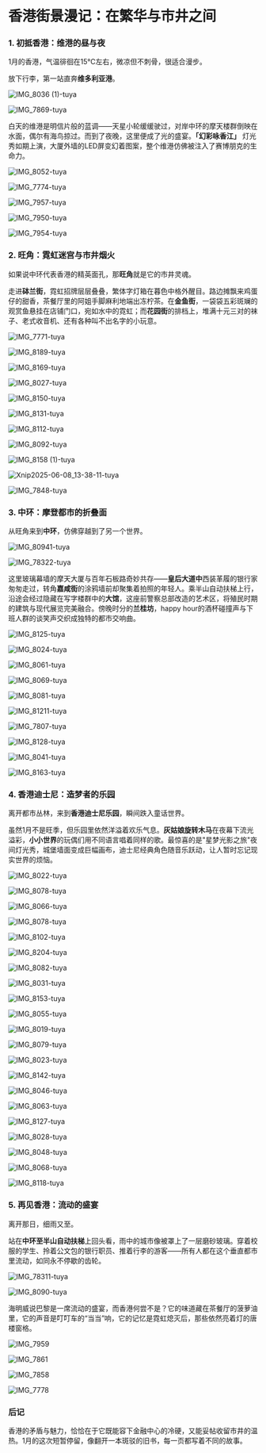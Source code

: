 # **香港街景漫记：在繁华与市井之间**



### **1. 初抵香港：维港的昼与夜**

1月的香港，气温徘徊在15℃左右，微凉但不刺骨，很适合漫步。

放下行李，第一站直奔**维多利亚港**。

![IMG_8036 (1)-tuya](./assets/IMG_8036-tuya.jpeg)

![IMG_7869-tuya](./assets/IMG_7869-tuya.jpeg)

白天的维港是明信片般的蓝调——天星小轮缓缓驶过，对岸中环的摩天楼群倒映在水面，偶尔有海鸟掠过。而到了夜晚，这里便成了光的盛宴。**「幻彩咏香江」** 灯光秀如期上演，大厦外墙的LED屏变幻着图案，整个维港仿佛被注入了赛博朋克的生命力。

![IMG_8052-tuya](./assets/IMG_8052-tuya.jpeg)

![IMG_7774-tuya](./assets/IMG_7774-tuya.jpeg)

![IMG_7957-tuya](./assets/IMG_7957-tuya.jpeg)

![IMG_7950-tuya](./assets/IMG_7950-tuya.jpeg)

![IMG_7954-tuya](./assets/IMG_7954-tuya.jpeg)



### **2. 旺角：霓虹迷宫与市井烟火**

如果说中环代表香港的精英面孔，那**旺角**就是它的市井灵魂。

走进**砵兰街**，霓虹招牌层层叠叠，繁体字灯箱在暮色中格外醒目。路边摊飘来鸡蛋仔的甜香，茶餐厅里的阿姐手脚麻利地端出冻柠茶。在**金鱼街**，一袋袋五彩斑斓的观赏鱼悬挂在店铺门口，宛如水中的霓虹；而**花园街**的排档上，堆满十元三对的袜子、老式收音机、还有各种叫不出名字的小玩意。

![IMG_7771-tuya](./assets/IMG_7771-tuya.jpeg)

![IMG_8189-tuya](./assets/IMG_8189-tuya.jpeg)

![IMG_8169-tuya](./assets/IMG_8169-tuya.jpeg)

![IMG_8027-tuya](./assets/IMG_8027-tuya.jpeg)

![IMG_8150-tuya](./assets/IMG_8150-tuya.jpeg)

![IMG_8131-tuya](./assets/IMG_8131-tuya.jpeg)

![IMG_8112-tuya](./assets/IMG_8112-tuya.jpeg)

![IMG_8092-tuya](./assets/IMG_8092-tuya.jpeg)

![IMG_8158 (1)-tuya](./assets/IMG_8158-tuya.jpeg)

![Xnip2025-06-08_13-38-11-tuya](./assets/Xnip2025-06-08_13-38-11-tuya.png)

![IMG_7848-tuya](./assets/IMG_7848-tuya.jpeg)

### **3. 中环：摩登都市的折叠面**

从旺角来到**中环**，仿佛穿越到了另一个世界。

![IMG_80941-tuya](./assets/IMG_80941-tuya.jpeg)

![IMG_78322-tuya](./assets/IMG_78322-tuya.jpeg)

这里玻璃幕墙的摩天大厦与百年石板路奇妙共存——**皇后大道中**西装革履的银行家匆匆走过，转角**嘉咸街**的涂鸦墙前却聚集着拍照的年轻人。乘半山自动扶梯上行，沿途会经过隐藏在写字楼群中的**大馆**，这座前警察总部改造的艺术区，将殖民时期的建筑与现代展览完美融合。傍晚时分的**兰桂坊**，happy hour的酒杯碰撞声与下班人群的谈笑声交织成独特的都市交响曲。

![IMG_8125-tuya](./assets/IMG_8125-tuya.jpeg)

![IMG_8024-tuya](./assets/IMG_8024-tuya.jpeg)

![IMG_8061-tuya](./assets/IMG_8061-tuya.jpeg)

![IMG_8069-tuya](./assets/IMG_8069-tuya.jpeg)

![IMG_8081-tuya](./assets/IMG_8081-tuya.jpeg)

![IMG_81211-tuya](./assets/IMG_81211-tuya.jpeg)

![IMG_7807-tuya](./assets/IMG_7807-tuya.jpeg)

![IMG_8128-tuya](./assets/IMG_8128-tuya.jpeg)

![IMG_8041-tuya](./assets/IMG_8041-tuya.jpeg)

![IMG_8163-tuya](./assets/IMG_8163-tuya.jpeg)



### **4. 香港迪士尼：造梦者的乐园**

离开都市丛林，来到**香港迪士尼乐园**，瞬间跌入童话世界。

虽然1月不是旺季，但乐园里依然洋溢着欢乐气息。**灰姑娘旋转木马**在夜幕下流光溢彩，**小小世界**的玩偶们用不同语言唱着同样的歌。最惊喜的是"星梦光影之旅"夜间灯光秀，城堡墙面变成巨幅画布，迪士尼经典角色随音乐跃动，让人暂时忘记现实世界的烦恼。

![IMG_8022-tuya](./assets/IMG_8022-tuya.jpeg)

![IMG_8078-tuya](./assets/IMG_8078-tuya.jpeg)

![IMG_8066-tuya](./assets/IMG_8066-tuya.jpeg)

![IMG_8078-tuya](./assets/IMG_8078-tuya-9354552.jpeg)

![IMG_8102-tuya](./assets/IMG_8102-tuya.jpeg)

![IMG_8204-tuya](./assets/IMG_8204-tuya.jpeg)

![IMG_8082-tuya](./assets/IMG_8082-tuya.jpeg)

![IMG_8031-tuya](./assets/IMG_8031-tuya.jpeg)

![IMG_8153-tuya](./assets/IMG_8153-tuya.jpeg)

![IMG_8055-tuya](./assets/IMG_8055-tuya.jpeg)

![IMG_8019-tuya](./assets/IMG_8019-tuya.jpeg)

![IMG_8079-tuya](./assets/IMG_8079-tuya.jpeg)

![IMG_8023-tuya](./assets/IMG_8023-tuya.jpeg)

![IMG_8142-tuya](./assets/IMG_8142-tuya.jpeg)

![IMG_8046-tuya](./assets/IMG_8046-tuya.jpeg)

![IMG_8063-tuya](./assets/IMG_8063-tuya.jpeg)

![IMG_8127-tuya](./assets/IMG_8127-tuya.jpeg)

![IMG_8028-tuya](./assets/IMG_8028-tuya.jpeg)

![IMG_8048-tuya](./assets/IMG_8048-tuya.jpeg)

![IMG_8068-tuya](./assets/IMG_8068-tuya.jpeg)

![IMG_8118-tuya](./assets/IMG_8118-tuya.jpeg)



### **5. 再见香港：流动的盛宴**

离开那日，细雨又至。

站在**中环至半山自动扶梯**上回头看，雨中的城市像被罩上了一层磨砂玻璃。穿着校服的学生、拎着公文包的银行职员、推着行李的游客——所有人都在这个垂直都市里流动，如同永不停歇的齿轮。

![IMG_78311-tuya](./assets/IMG_78311-tuya.jpeg)

![IMG_8090-tuya](./assets/IMG_8090-tuya.jpeg)

海明威说巴黎是一席流动的盛宴，而香港何尝不是？它的味道藏在茶餐厅的菠萝油里，它的声音是叮叮车的“当当”响，它的记忆是霓虹熄灭后，那些依然亮着灯的唐楼窗格。

![IMG_7959](./assets/IMG_7959.jpeg)

![IMG_7861](./assets/IMG_7861.jpeg)

![IMG_7858](./assets/IMG_7858.jpeg)

![IMG_7778](./assets/IMG_7778.jpeg)



### **后记**

香港的矛盾与魅力，恰恰在于它既能容下金融中心的冷硬，又能妥帖收留市井的温热。1月的这次短暂停留，像翻开一本斑驳的旧书，每一页都写着不同的故事。
